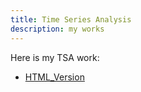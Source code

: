 ```yaml
--- 
title: Time Series Analysis
description: my works
---
```



Here is my TSA work:
- [HTML_Version](silly.html)
